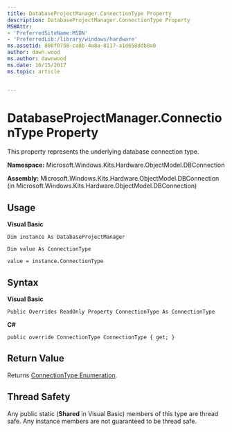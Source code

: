 ```yaml
---
title: DatabaseProjectManager.ConnectionType Property
description: DatabaseProjectManager.ConnectionType Property
MSHAttr:
- 'PreferredSiteName:MSDN'
- 'PreferredLib:/library/windows/hardware'
ms.assetid: 808f0758-ca8b-4a8a-8117-a1d658ddb8a0
author: dawn.wood
ms.author: dawnwood
ms.date: 10/15/2017
ms.topic: article


---
```


# DatabaseProjectManager.ConnectionType Property


This property represents the underlying database connection type.

**Namespace:** Microsoft.Windows.Kits.Hardware.ObjectModel.DBConnection

**Assembly:** Microsoft.Windows.Kits.Hardware.ObjectModel.DBConnection (in Microsoft.Windows.Kits.Hardware.ObjectModel.DBConnection)

## <span id="Usage"></span><span id="usage"></span><span id="USAGE"></span>Usage


**Visual Basic**

`Dim instance As DatabaseProjectManager`

`Dim value As ConnectionType`

`value = instance.ConnectionType`

## <span id="Syntax"></span><span id="syntax"></span><span id="SYNTAX"></span>Syntax


**Visual Basic**

`Public Overrides ReadOnly Property ConnectionType As ConnectionType`

**C#**

`public override ConnectionType ConnectionType { get; }`

## <span id="Return_Value"></span><span id="return_value"></span><span id="RETURN_VALUE"></span>Return Value


Returns [ConnectionType Enumeration](connectiontype-enumeration.md).

## <span id="Thread_Safety"></span><span id="thread_safety"></span><span id="THREAD_SAFETY"></span>Thread Safety


Any public static (**Shared** in Visual Basic) members of this type are thread safe. Any instance members are not guaranteed to be thread safe.

 

 






